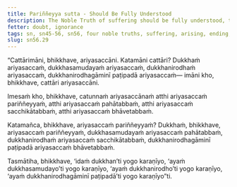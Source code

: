 ```yaml
---
title: Pariññeyya sutta - Should Be Fully Understood
description: The Noble Truth of suffering should be fully understood, the Noble Truth of the arising of suffering should be abandoned, the Noble Truth of the ending of suffering should be personally experienced, and the Noble Truth of the way of practice leading to the end of suffering should be developed.
fetter: doubt, ignorance
tags: sn, sn45-56, sn56, four noble truths, suffering, arising, ending, way of practice, path, fully understand, abandon, personally experience, develop
slug: sn56.29
---
```


“Cattārimāni, bhikkhave, ariyasaccāni. Katamāni cattāri? Dukkhaṁ ariyasaccaṁ, dukkhasamudayaṁ ariyasaccaṁ, dukkhanirodhaṁ ariyasaccaṁ, dukkhanirodhagāminī paṭipadā ariyasaccaṁ— imāni kho, bhikkhave, cattāri ariyasaccāni.

Imesaṁ kho, bhikkhave, catunnaṁ ariyasaccānaṁ atthi ariyasaccaṁ pariññeyyaṁ, atthi ariyasaccaṁ pahātabbaṁ, atthi ariyasaccaṁ sacchikātabbaṁ, atthi ariyasaccaṁ bhāvetabbaṁ.

Katamañca, bhikkhave, ariyasaccaṁ pariññeyyaṁ? Dukkhaṁ, bhikkhave, ariyasaccaṁ pariññeyyaṁ, dukkhasamudayaṁ ariyasaccaṁ pahātabbaṁ, dukkhanirodhaṁ ariyasaccaṁ sacchikātabbaṁ, dukkhanirodhagāminī paṭipadā ariyasaccaṁ bhāvetabbaṁ.

Tasmātiha, bhikkhave, ‘idaṁ dukkhan’ti yogo karaṇīyo,
‘ayaṁ dukkhasamudayo’ti yogo karaṇīyo,
‘ayaṁ dukkhanirodho’ti yogo karaṇīyo,
‘ayaṁ dukkhanirodhagāminī paṭipadā’ti yogo karaṇīyo”ti.

